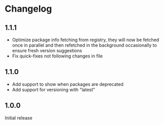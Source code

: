 # Changelog

## 1.1.1

- Optimize package info fetching from registry, they will now be fetched once in parallel and then refetched in the
  background occasionally to ensure fresh version suggestions
- Fix quick-fixes not following changes in file

## 1.1.0

- Add support to show when packages are deprecated
- Add support for versioning with "latest"

## 1.0.0

Initial release